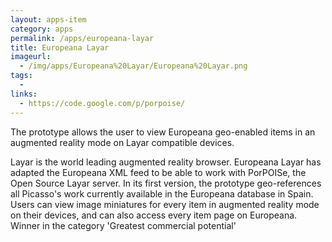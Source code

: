```yaml
---
layout: apps-item
category: apps
permalink: /apps/europeana-layar
title: Europeana Layar
imageurl:
  - /img/apps/Europeana%20Layar/Europeana%20Layar.png
tags:
  - 
links:
  - https://code.google.com/p/porpoise/
---
```


The prototype allows the user to view Europeana geo-enabled items in an augmented reality mode on Layar compatible devices.

Layar is the world leading augmented reality browser. Europeana Layar has adapted the Europeana XML feed to be able to work with PorPOISe, the Open Source Layar server. In its first version, the prototype geo-references all Picasso's work currently available in the Europeana database in Spain. Users can view image miniatures for every item in augmented reality mode on their devices, and can also access every item page on Europeana. Winner in the category 'Greatest commercial potential'
